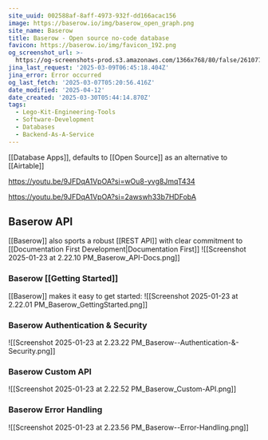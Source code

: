 ```yaml
---
site_uuid: 002588af-8aff-4973-932f-dd166acac156
image: https://baserow.io/img/baserow_open_graph.png
site_name: Baserow
title: Baserow - Open source no-code database
favicon: https://baserow.io/img/favicon_192.png
og_screenshot_url: >-
  https://og-screenshots-prod.s3.amazonaws.com/1366x768/80/false/261077b2a8efc0ad98ce0d8a112617ae709b84932e7224f39bdf58bdec59afc5.jpeg
jina_last_request: '2025-03-09T06:45:18.404Z'
jina_error: Error occurred
og_last_fetch: '2025-03-07T05:20:56.416Z'
date_modified: '2025-04-12'
date_created: '2025-03-30T05:44:14.870Z'
tags:
  - Lego-Kit-Engineering-Tools
  - Software-Development
  - Databases
  - Backend-As-A-Service
---
```


























[[Database Apps]], defaults to [[Open Source]] as an alternative to [[Airtable]]

https://youtu.be/9JFDqA1VpOA?si=wOu8-yvg8JmqT434

https://youtu.be/9JFDqA1VpOA?si=2awswh33b7HDFobA

## Baserow API
[[Baserow]] also sports a robust [[REST API]] with clear commitment to [[Documentation First Development|Documentation First]]
![[Screenshot 2025-01-23 at 2.22.10 PM_Baserow_API-Docs.png]]

### Baserow [[Getting Started]]
[[Baserow]] makes it easy to get started:
![[Screenshot 2025-01-23 at 2.22.01 PM_Baserow_GettingStarted.png]]

### Baserow Authentication & Security
![[Screenshot 2025-01-23 at 2.23.22 PM_Baserow--Authentication-&-Security.png]]
### Baserow Custom API
![[Screenshot 2025-01-23 at 2.22.52 PM_Baserow_Custom-API.png]]
### Baserow Error Handling
![[Screenshot 2025-01-23 at 2.23.56 PM_Baserow--Error-Handling.png]]

